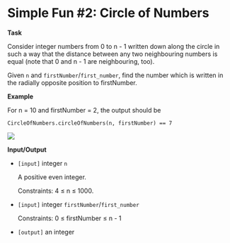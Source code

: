 # Simple Fun #2: Circle of Numbers

<b>Task</b>

Consider integer numbers from 0 to n - 1 written down along the circle in such a way that the distance between any two
neighbouring numbers is equal (note that 0 and n - 1 are neighbouring, too).

Given `n` and `firstNumber`/`first_number`, find the number which is written in the radially opposite position to
firstNumber.

<b>Example</b>

For n = 10 and firstNumber = 2, the output should be

```
CircleOfNumbers.circleOfNumbers(n, firstNumber) == 7
```

![](https://www.pythoninformer.com/img/generative-art/generativepy-art/cardioid-points1.png)

<b>Input/Output</b>

- `[input]` integer `n`

  A positive even integer.

  Constraints: 4 ≤ n ≤ 1000.

- `[input]` integer `firstNumber`/`first_number`

  Constraints: 0 ≤ firstNumber ≤ n - 1

- `[output]` an integer

